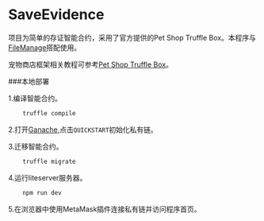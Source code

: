 # SaveEvidence

项目为简单的存证智能合约，采用了官方提供的Pet Shop Truffle Box。本程序与[FileManage](https://github.com/InkMonkey/FileManage)搭配使用。

宠物商店框架相关教程可参考[Pet Shop Truffle Box](https://github.com/truffle-box/pet-shop-box)。

###本地部署

1.编译智能合约。

```javascript
    truffle compile
```

2.打开[Ganache](https://github.com/truffle-box/pet-shop-box),点击`QUICKSTART`初始化私有链。

3.迁移智能合约。

```javascript
    truffle migrate
```

4.运行liteserver服务器。

```javascript
    npm run dev
```
5.在浏览器中使用MetaMask插件连接私有链并访问程序首页。
